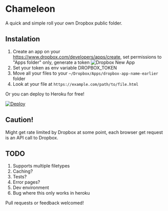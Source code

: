 Chameleon
=========

A quick and simple roll your own Dropbox public folder.

## Instalation

  1. Create an app on your https://www.dropbox.com/developers/apps/create, set
     permissions to "Apps folder" only, generate a token
     ![Dropbox New App](https://chameleon-sk.herokuapp.com/chameleon/dropbox_new_app.png "Dropbox New App")
  2. Set your token as env variable DROPBOX_TOKEN
  3. Move all your files to your `~/Dropbox/Apps/dropbox-app-name-earlier` folder
  4. Look at your file at `https://example.com/path/to/file.html`

Or you can deploy to Heroku for free!

  [![Deploy](https://www.herokucdn.com/deploy/button.svg)](https://heroku.com/deploy?template=https://github.com/owyongsk/chameleon&env[DROPBOX_TOKEN=never_gonna_give_you_up])

## Caution!
  Might get rate limited by Dropbox at some point, each browser get request is an API call to Dropbox.

## TODO

  1. Supports multiple filetypes
  2. Caching?
  3. Tests?
  4. Error pages?
  5. Dev environment
  6. Bug where this only works in heroku
  
  Pull requests or feedback welcomed!
